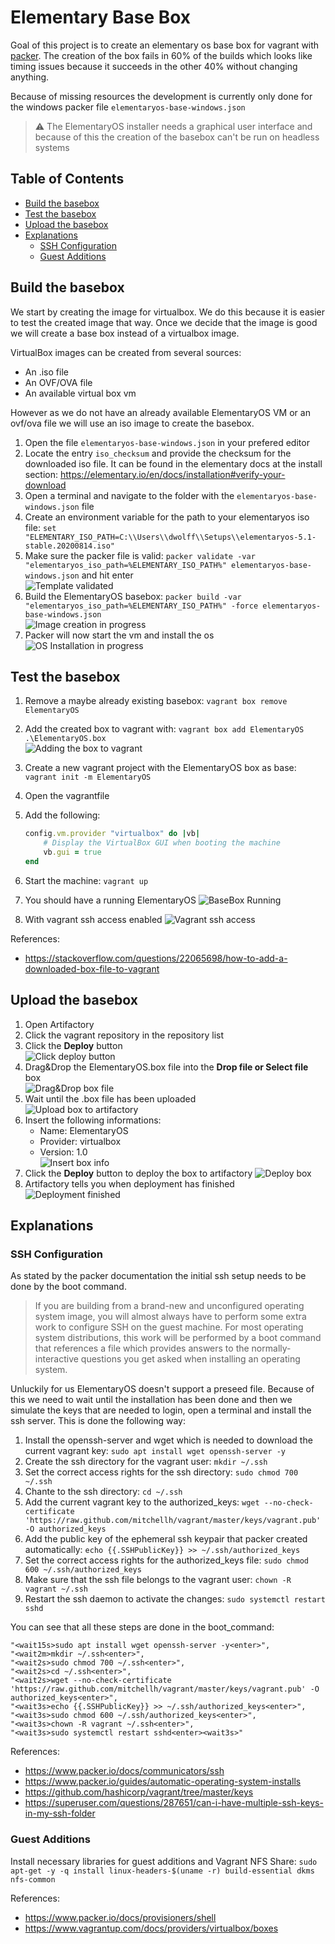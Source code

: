 <!-- omit in toc -->
# Elementary Base Box

Goal of this project is to create an elementary os base box for vagrant with [packer](https://www.packer.io).
The creation of the box fails in 60% of the builds which looks like timing issues because it succeeds in the other 40% without changing anything.

Because of missing resources the development is currently only done for the windows packer file `elementaryos-base-windows.json`

> :warning: The ElementaryOS installer needs a graphical user interface and because of this the creation of the basebox can't be run on headless systems

<!-- omit in toc -->
## Table of Contents

- [Build the basebox](#build-the-basebox)
- [Test the basebox](#test-the-basebox)
- [Upload the basebox](#upload-the-basebox)
- [Explanations](#explanations)
  - [SSH Configuration](#ssh-configuration)
  - [Guest Additions](#guest-additions)

## Build the basebox

We start by creating the image for virtualbox. We do this because it is easier to test the created image that way. Once we decide that the image is good we will create a base box instead of a virtualbox image.

VirtualBox images can be created from several sources:

- An .iso file
- An OVF/OVA file
- An available virtual box vm

However as we do not have an already available ElementaryOS VM or an ovf/ova file we will use an iso image to create the basebox.

1. Open the file `elementaryos-base-windows.json` in your prefered editor
1. Locate the entry `iso_checksum` and provide the checksum for the downloaded iso file. It can be found in the elementary docs at the install section: <https://elementary.io/en/docs/installation#verify-your-download>
1. Open a terminal and navigate to the folder with the `elementaryos-base-windows.json` file
1. Create an environment variable for the path to your elementaryos iso file: `set "ELEMENTARY_ISO_PATH=C:\\Users\\dwolff\\Setups\\elementaryos-5.1-stable.20200814.iso"`
1. Make sure the packer file is valid: `packer validate -var "elementaryos_iso_path=%ELEMENTARY_ISO_PATH%" elementaryos-base-windows.json` and hit enter  
![Template validated](images/template_validated.png)
1. Build the ElementaryOS basebox: `packer build -var "elementaryos_iso_path=%ELEMENTARY_ISO_PATH%" -force elementaryos-base-windows.json`  
![Image creation in progress](images/packer_creating_vm.png)
1. Packer will now start the vm and install the os  
![OS Installation in progress](images/packer_vm_os_installing.png)

<!--
Because of a bug in the Virtualbox Guest Additions we need to allow exit code 1
https://stackoverflow.com/questions/25434139/vboxlinuxadditions-run-never-exits-with-0
-->

## Test the basebox

1. Remove a maybe already existing basebox: `vagrant box remove ElementaryOS`
1. Add the created box to vagrant with: `vagrant box add ElementaryOS .\ElementaryOS.box`  
![Adding the box to vagrant](images/vagrant_add_box.png)
1. Create a new vagrant project with the ElementaryOS box as base: `vagrant init -m ElementaryOS`
1. Open the vagrantfile
1. Add the following:

    ```ruby
    config.vm.provider "virtualbox" do |vb|
        # Display the VirtualBox GUI when booting the machine
        vb.gui = true
    end
    ```

1. Start the machine: `vagrant up`
1. You should have a running ElementaryOS
![BaseBox Running](images/basebox_running.png)
1. With vagrant ssh access enabled
![Vagrant ssh access](images/basebox_ssh_access.png)

References:

- <https://stackoverflow.com/questions/22065698/how-to-add-a-downloaded-box-file-to-vagrant>

## Upload the basebox

1. Open Artifactory
1. Click the vagrant repository in the repository list
1. Click the **Deploy** button  
![Click deploy button](images/artifactory_vagrant_repo_deploy.png)
1. Drag&Drop the ElementaryOS.box file into the **Drop file or Select file** box  
![Drag&Drop box file](images/artifactory_vagrant_repo_drag_drop_box.png)
1. Wait until the .box file has been uploaded  
![Upload box to artifactory](images/artifactory_vagrant_repo_upload_box.png)
1. Insert the following informations:
   - Name: ElementaryOS
   - Provider: virtualbox
   - Version: 1.0  
   ![Insert box info](images/artifactory_vagrant_repo_upload_insert_info.png)
1. Click the **Deploy** button to deploy the box to artifactory
![Deploy box](images/artifactory_vagrant_repo_deploy_in_progress.png)
1. Artifactory tells you when deployment has finished  
![Deployment finished](images/artifactory_vagrant_repo_deploy_finished.png)

## Explanations

### SSH Configuration

As stated by the packer documentation the initial ssh setup needs to be done by the boot command.

> If you are building from a brand-new and unconfigured operating system image, you will almost always have to perform some extra work to configure SSH on the guest machine. For most operating system distributions, this work will be performed by a boot command that references a file which provides answers to the normally-interactive questions you get asked when installing an operating system.

Unluckily for us ElementaryOS doesn't support a preseed file. Because of this we need to wait until the installation has been done and then we simulate the keys that are needed to login, open a terminal and install the ssh server. This is done the following way:

1. Install the openssh-server and wget which is needed to download the current vagrant key: `sudo apt install wget openssh-server -y`
1. Create the ssh directory for the vagrant user: `mkdir ~/.ssh`
1. Set the correct access rights for the ssh directory: `sudo chmod 700 ~/.ssh`
1. Chante to the ssh directory: `cd ~/.ssh`
1. Add the current vagrant key to the authorized_keys: `wget --no-check-certificate 'https://raw.github.com/mitchellh/vagrant/master/keys/vagrant.pub' -O authorized_keys`
1. Add the public key of the ephemeral ssh keypair that packer created automatically: `echo {{.SSHPublicKey}} >> ~/.ssh/authorized_keys`
1. Set the correct access rights for the authorized_keys file: `sudo chmod 600 ~/.ssh/authorized_keys`
1. Make sure that the ssh file belongs to the vagrant user: `chown -R vagrant ~/.ssh`
1. Restart the ssh daemon to activate the changes: `sudo systemctl restart sshd`

You can see that all these steps are done in the boot_command:

```vagrant
"<wait15s>sudo apt install wget openssh-server -y<enter>",
"<wait2m>mkdir ~/.ssh<enter>",
"<wait2s>sudo chmod 700 ~/.ssh<enter>",
"<wait2s>cd ~/.ssh<enter>",
"<wait2s>wget --no-check-certificate 'https://raw.github.com/mitchellh/vagrant/master/keys/vagrant.pub' -O authorized_keys<enter>",
"<wait3s>echo {{.SSHPublicKey}} >> ~/.ssh/authorized_keys<enter>",
"<wait3s>sudo chmod 600 ~/.ssh/authorized_keys<enter>",
"<wait3s>chown -R vagrant ~/.ssh<enter>",
"<wait3s>sudo systemctl restart sshd<enter><wait3s>"
```

References:

- <https://www.packer.io/docs/communicators/ssh>
- <https://www.packer.io/guides/automatic-operating-system-installs>
- <https://github.com/hashicorp/vagrant/tree/master/keys>
- <https://superuser.com/questions/287651/can-i-have-multiple-ssh-keys-in-my-ssh-folder>

### Guest Additions

Install necessary libraries for guest additions and Vagrant NFS Share: `sudo apt-get -y -q install linux-headers-$(uname -r) build-essential dkms nfs-common`

References:

- <https://www.packer.io/docs/provisioners/shell>
- <https://www.vagrantup.com/docs/providers/virtualbox/boxes>
